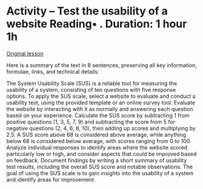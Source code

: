# Activity – Test the usability of a website Reading• . Duration: 1 hour 1h

[Original lesson](https://www.coursera.org/learn/uol-web-development/supplement/uCvKI/activity-test-the-usability-of-a-website)

Here is a summary of the text in 8 sentences, preserving all key information, formulae, links, and technical details:

The System Usability Scale (SUS) is a reliable tool for measuring the usability of a system, consisting of ten questions with five response options. To apply the SUS scale, select a website to evaluate and conduct a usability test, using the provided template or an online survey tool. Evaluate the website by interacting with it as normally and answering each question based on your experience. Calculate the SUS score by subtracting 1 from positive questions (1, 3, 5, 7, 9) and subtracting the score from 5 for negative questions (2, 4, 6, 8, 10), then adding up scores and multiplying by 2.5. A SUS score above 68 is considered above average, while anything below 68 is considered below average, with scores ranging from 0 to 100. Analyze individual responses to identify areas where the website scored particularly low or high, and consider aspects that could be improved based on feedback. Document findings by writing a short summary of usability test results, including the overall SUS score and notable observations. The goal of using the SUS scale is to gain insights into the usability of a system and identify areas for improvement.

